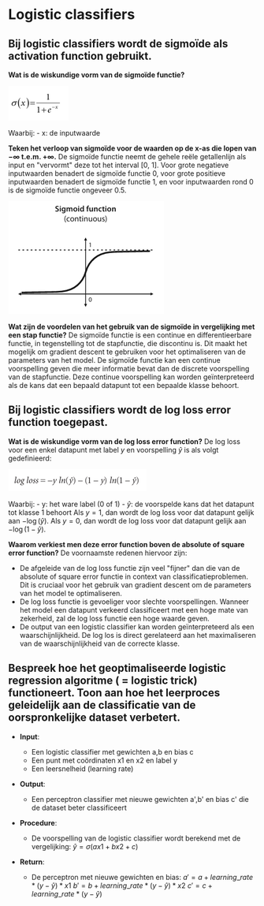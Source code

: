 # Logistic classifiers

## Bij logistic classifiers wordt de sigmoïde als activation function gebruikt.
**Wat is de wiskundige vorm van de sigmoïde functie?**

![SigmoideFunction](./Images/SigmoideFunction.png)

Waarbij:
    - x: de inputwaarde

**Teken het verloop van sigmoïde voor de waarden op de x-as die lopen van −∞ t.e.m. +∞.**
De sigmoïde functie neemt de gehele reële getallenlijn als input en "vervormt" deze tot het interval [0, 1]. 
Voor grote negatieve inputwaarden benadert de sigmoïde functie 0, voor grote positieve inputwaarden benadert de sigmoïde functie 1, en voor inputwaarden rond 0 is de sigmoïde functie ongeveer 0.5.

![SigmoidFuncionGraph](./Images/SigmoidFuncionGraph.png)

**Wat zijn de voordelen van het gebruik van de sigmoïde in vergelijking met een stap functie?**
De sigmoïde functie is een continue en differentieerbare functie, in tegenstelling tot de stapfunctie, die discontinu is. Dit maakt het mogelijk om gradient descent te gebruiken voor het optimaliseren van de parameters van het model.
De sigmoïde functie kan een continue voorspelling geven die meer informatie bevat dan de discrete voorspelling van de stapfunctie. Deze continue voorspelling kan worden geïnterpreteerd als de kans dat een bepaald datapunt tot een bepaalde klasse behoort.

## Bij logistic classifiers wordt de log loss error function toegepast.
**Wat is de wiskundige vorm van de log loss error function?**
De log loss voor een enkel datapunt met label $y$ en voorspelling $\hat{y}$ is als volgt gedefinieerd:

![LogLossFunction](./Images/LogLossFunction.png)

Waarbij:
    - y: het ware label (0 of 1)
    - $\hat{y}$: de voorspelde kans dat het datapunt tot klasse 1 behoort
Als $y=1$, dan wordt de log loss voor dat datapunt gelijk aan $-\log(\hat{y})$.
Als $y=0$, dan wordt de log loss voor dat datapunt gelijk aan $-\log(1-\hat{y})$.

**Waarom verkiest men deze error function boven de absolute of square error function?**
De voornaamste redenen hiervoor zijn:
- De afgeleide van de log loss functie zijn veel "fijner" dan die van de absolute of square error functie in context van classificatieproblemen. Dit is cruciaal voor het gebruik van gradient descent om de parameters van het model te optimaliseren.
- De log loss functie is gevoeliger voor slechte voorspellingen. Wanneer het model een datapunt verkeerd classificeert met een hoge mate van zekerheid, zal de log loss functie een hoge waarde geven.
- De output van een logistic classifier kan worden geïnterpreteerd als een waarschijnlijkheid. De log los is direct gerelateerd aan het maximaliseren van de waarschijnlijkheid van de correcte klasse.

## Bespreek hoe het geoptimaliseerde logistic regression algoritme ( = logistic trick) functioneert. Toon aan hoe het leerproces geleidelijk aan de classificatie van de oorspronkelijke dataset verbetert.
- **Input**:
    - Een logistic classifier met gewichten a,b en bias c
    - Een punt met coördinaten x1 en x2 en label y
    - Een leersnelheid (learning rate)

- **Output**:
    - Een perceptron classifier met nieuwe gewichten a',b' en bias c' die de dataset beter classificeert

- **Procedure**:
    - De voorspelling van de logistic classifier wordt berekend met de vergelijking:
    $\hat{y} = \sigma(ax1 + bx2 + c)$

- **Return**:
    - De perceptron met nieuwe gewichten en bias:
    $a' = a + learning\_rate * (y - \hat{y}) * x1$
    $b' = b + learning\_rate * (y - \hat{y}) * x2$
    $c' = c + learning\_rate * (y - \hat{y})$